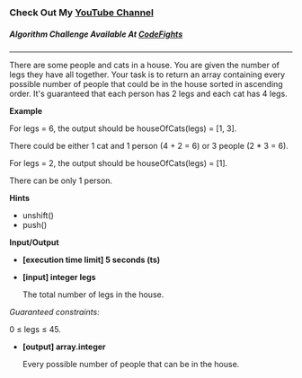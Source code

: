 ### Check Out My [YouTube Channel](https://www.YouTube.com/CodingTutorials360)

##### Algorithm Challenge Available At [CodeFights](https://codefights.com/arcade/code-arcade/well-of-integration/RaWLwT2eb96hp4N5Z)
---

There are some people and cats in a house. You are given the number of legs they
have all  together. Your task  is to return  an array containing  every possible
number of  people that  could be in  the house sorted  in ascending  order. It's
guaranteed that each person has 2 legs and each cat has 4 legs.

**Example**

For legs = 6, the output should be
houseOfCats(legs) = [1, 3].

There could be either 1 cat and 1 person (4 + 2 = 6) or 3 people (2 * 3 = 6).

For legs = 2, the output should be
houseOfCats(legs) = [1].

There can be only 1 person.

**Hints**
-   unshift()
-   push()

**Input/Output**

- **[execution time limit] 5 seconds (ts)**
- **[input] integer legs**

    The total number of legs in the house.

*Guaranteed constraints:*

0 ≤ legs ≤ 45.

- **[output] array.integer**

    Every possible number of people that can be in the house.

